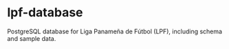 # lpf-database
PostgreSQL database for Liga Panameña de Fútbol (LPF), including schema and sample data.
